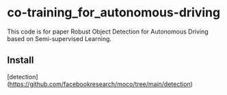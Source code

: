 # co-training_for_autonomous-driving
This code is for paper Robust Object Detection for Autonomous Driving based on Semi-supervised Learning.
## Install
[detection] (https://github.com/facebookresearch/moco/tree/main/detection)
